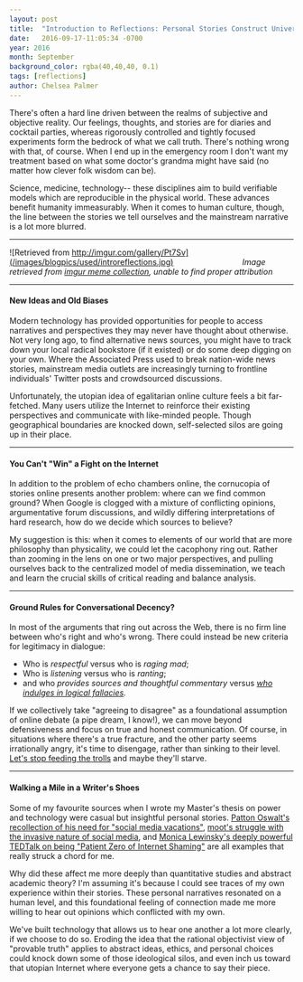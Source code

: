 ```yaml
---
layout: post
title:  "Introduction to Reflections: Personal Stories Construct Universal Realities"
date:   2016-09-17-11:05:34 -0700
year: 2016
month: September
background_color: rgba(40,40,40, 0.1)
tags: [reflections]
author: Chelsea Palmer
---
```


There's often a hard line driven between the realms of subjective and objective reality. Our feelings, thoughts, and stories are for diaries and cocktail parties, whereas rigorously controlled and tightly focused experiments form the bedrock of what we call truth. There's nothing wrong with that, of course. When I end up in the emergency room I don't want my treatment based on what some doctor's grandma might have said (no matter how clever folk wisdom can be). 

Science, medicine, technology-- these disciplines aim to build verifiable models which are reproducible in the physical world. These advances benefit humanity immeasurably. When it comes to human culture, though, the line between the stories we tell ourselves and the mainstream narrative is a lot more blurred.

---

![Retrieved from http://imgur.com/gallery/Pt7Sv](/images/blogpics/used/introreflections.jpg)
&nbsp;&nbsp;&nbsp;&nbsp;&nbsp;&nbsp;&nbsp;&nbsp;&nbsp;&nbsp;&nbsp;&nbsp;&nbsp;&nbsp;&nbsp;&nbsp;&nbsp;&nbsp;&nbsp;&nbsp;&nbsp;&nbsp;&nbsp;&nbsp;&nbsp;&nbsp;&nbsp;&nbsp;&nbsp; *Image retrieved from [imgur meme collection](http://imgur.com/gallery/Pt7Sv), unable to find proper attribution*

---

#### New Ideas and Old Biases

Modern technology has provided opportunities for people to access narratives and perspectives they may never have thought about otherwise. Not very long ago, to find alternative news sources, you might have to track down your local radical bookstore (if it existed) or do some deep digging on your own. Where the Associated Press used to break nation-wide news stories, mainstream media outlets are increasingly turning to frontline individuals' Twitter posts and crowdsourced discussions. 

Unfortunately, the utopian idea of egalitarian online culture feels a bit far-fetched. Many users utilize the Internet to reinforce their existing perspectives and communicate with like-minded people. Though geographical boundaries are knocked down, self-selected silos are going up in their place.

---

#### You Can't "Win" a Fight on the Internet

In addition to the problem of echo chambers online, the cornucopia of stories online presents another problem: where can we find common ground? When Google is clogged with a mixture of conflicting opinions, argumentative forum discussions, and wildly differing interpretations of hard research, how do we decide which sources to believe? 

My suggestion is this: when it comes to elements of our world that are more philosophy than physicality, we could let the cacophony ring out. Rather than zooming in the lens on one or two major perspectives, and pulling ourselves back to the centralized model of media dissemination, we teach and learn the crucial skills of critical reading and balance analysis. 

---

#### Ground Rules for Conversational Decency?

In most of the arguments that ring out across the Web, there is no firm line between who's right and who's wrong. There could instead be new criteria for legitimacy in dialogue: 

* Who is *respectful* versus who is *raging mad*; 
* Who is *listening* versus who is *ranting*; 
* and who *provides sources and thoughtful commentary* versus *[who indulges in logical fallacies](https://yourlogicalfallacyis.com/).*

If we collectively take "agreeing to disagree" as a foundational assumption of online debate (a pipe dream, I know!), we can move beyond defensiveness and focus on true and honest communication. Of course, in situations where there's a true fracture, and the other party seems irrationally angry, it's time to disengage, rather than sinking to their level. [Let's stop feeding the trolls](https://www.technologyreview.com/s/533561/the-cost-of-trolling/) and maybe they'll starve.

---

#### Walking a Mile in a Writer's Shoes

Some of my favourite sources when I wrote my Master's thesis on power and technology were casual but insightful personal stories. [Patton Oswalt's recollection of his need for "social media vacations"](https://web.archive.org/web/20140828111855/http://time.com/3194138/patton-oswalt-quit-twitter-fast-summer/), [moot's struggle with the invasive nature of social media](https://web.archive.org/web/20140907043847/http://chrishateswriting.com/post/91377582198/social-media), and [Monica Lewinsky's deeply powerful TEDTalk on being "Patient Zero of Internet Shaming"](https://www.ted.com/talks/monica_lewinsky_the_price_of_shame?language=en) are all examples that really struck a chord for me. 

Why did these affect me more deeply than quantitative studies and abstract academic theory? I'm assuming it's because I could see traces of my own experience within their stories. These personal narratives resonated on a human level, and this foundational feeling of connection made me more willing to hear out opinions which conflicted with my own. 

We've built technology that allows us to hear one another a lot more clearly, if we choose to do so. Eroding the idea that the rational objectivist view of "provable truth" applies to abstract ideas, ethics, and personal choices could knock down some of those ideological silos, and even inch us toward that utopian Internet where everyone gets a chance to say their piece.